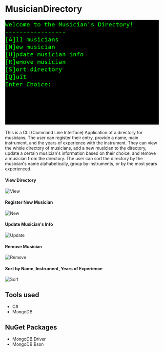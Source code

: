# MusicianDirectory

![](/MusicianDirectory/Assets/MusicDirectoryCLI_Pic.png)

This is a CLI (Command Line Interface) Application of a directory for musicians. The user can register their entry,
provide a name, main instrument, and the years of experience with the instrument. They can view the whole directory of musicians, 
add a new musician to the directory, update a certain musician's information based on their choice, and remove a musician from
the directory. The user can sort the directory by the musician's name alphabetically, group by instruments, or by the most years 
experienced.

#### View Directory
![View](https://im5.ezgif.com/tmp/ezgif-5-fdecfcdef2c6.gif)

#### Register New Musician
![New](https://im5.ezgif.com/tmp/ezgif-5-eac409849cad.gif)

#### Update Musician's Info
![Update](https://im5.ezgif.com/tmp/ezgif-5-dbfaf564e5c1.gif)

#### Remove Musician
![Remove](https://im5.ezgif.com/tmp/ezgif-5-cc767e02e698.gif)

#### Sort by Name, Instrument, Years of Experience
![Sort](https://im5.ezgif.com/tmp/ezgif-5-9bcdf41c83f0.gif)

####

## Tools used
- C#
- MongoDB

## NuGet Packages
- MongoDB.Driver
- MongoDB.Bson

